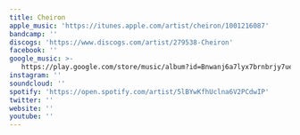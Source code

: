 ```yaml
---
title: Cheiron
apple_music: 'https://itunes.apple.com/artist/cheiron/1001216087'
bandcamp: ''
discogs: 'https://www.discogs.com/artist/279538-Cheiron'
facebook: ''
google_music: >-
   https://play.google.com/store/music/album?id=Bnwanj6a7lyx7brnbrjy7ueelny&tid=song-Tqkghfgrbvoo6ix6ayhmj6q5gj4
instagram: ''
soundcloud: ''
spotify: 'https://open.spotify.com/artist/5lBYwKfhUclna6V2PCdwIP'
twitter: ''
website: ''
youtube: ''
---
```

